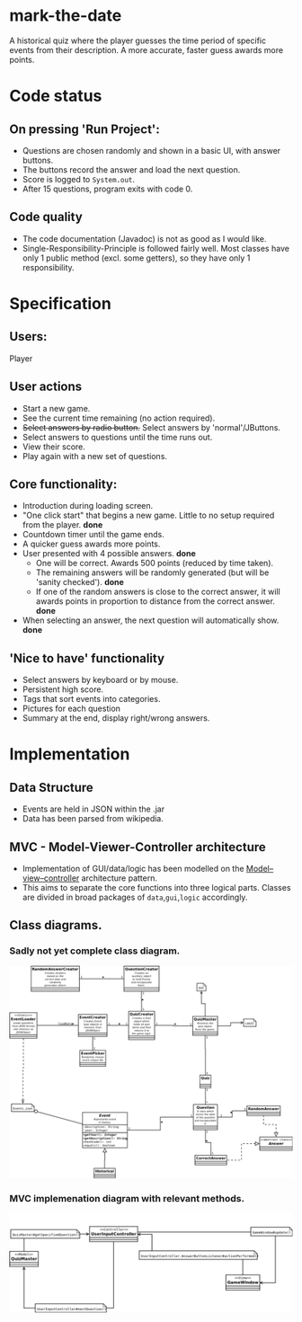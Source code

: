 # mark-the-date

A historical quiz where the player guesses the time period of specific events from their description. A more accurate, faster guess awards more points.

# Code status

## On pressing 'Run Project':
- Questions are chosen randomly and shown in a basic UI, with answer buttons.
- The buttons record the answer and load the next question.
- Score is logged to `System.out`.
- After 15 questions, program exits with code 0.

## Code quality
- The code documentation (Javadoc) is not as good as I would like.
- Single-Responsibility-Principle is followed fairly well. Most classes have only 1 public method (excl. some getters), so they have only 1 responsibility.

# Specification

## Users:

Player

## User actions

- Start a new game.
- See the current time remaining (no action required).
- ~~Select answers by radio button.~~ Select answers by 'normal'/JButtons.
- Select answers to questions until the time runs out.
- View their score.
- Play again with a new set of questions.


## Core functionality:

- Introduction during loading screen.
- "One click start" that begins a new game. Little to no setup required from the player. __done__
- Countdown timer until the game ends.
- A quicker guess awards more points.
- User presented with 4 possible answers. __done__
  - One will be correct. Awards 500 points (reduced by time taken).
  - The remaining answers will be randomly generated (but will be 'sanity checked'). __done__
  - If one of the random answers is close to the correct answer, it will awards points in proportion to distance from the correct answer. __done__
- When selecting an answer, the next question will automatically show. __done__

## 'Nice to have' functionality

- Select answers by keyboard or by mouse.
- Persistent high score.
- Tags that sort events into categories.
- Pictures for each question
- Summary at the end, display right/wrong answers.

# Implementation

## Data Structure

- Events are held in JSON within the .jar
- Data has been parsed from wikipedia.

## MVC - Model-Viewer-Controller architecture

- Implementation of GUI/data/logic has been modelled on the [Model–view–controller](https://en.wikipedia.org/wiki/Model%E2%80%93view%E2%80%93controller) architecture pattern.
- This aims to separate the core functions into three logical parts. Classes are divided in broad packages of `data`,`gui`,`logic` accordingly.



## Class diagrams.
### Sadly not yet complete class diagram.
![Data model diagram ()](https://github.com/yherin/mark-the-date/blob/master/documentation/mark-the-date-data.png)
### MVC implemenation diagram with relevant methods.
![MVC diagram](https://github.com/yherin/mark-the-date/blob/master/documentation/mvc.png)
